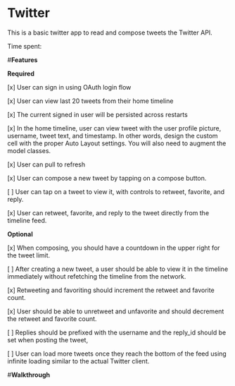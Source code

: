 <b>Twitter</b>
=================

This is a basic twitter app to read and compose tweets the Twitter API.

Time spent: <Number of hours spent>

#<b>Features</b>

<b>Required</b>

[x] User can sign in using OAuth login flow

[x] User can view last 20 tweets from their home timeline

[x] The current signed in user will be persisted across restarts

[x] In the home timeline, user can view tweet with the user profile picture, username, tweet text, and timestamp. In other words, design the custom cell with the proper Auto Layout settings. You will also need to augment the model classes.

[x] User can pull to refresh

[x] User can compose a new tweet by tapping on a compose button.

[ ] User can tap on a tweet to view it, with controls to retweet, favorite, and reply.

[x] User can retweet, favorite, and reply to the tweet directly from the timeline feed.

<b>Optional </b>

[x] When composing, you should have a countdown in the upper right for the tweet limit.

[ ] After creating a new tweet, a user should be able to view it in the timeline immediately without refetching the timeline from the network.

[x] Retweeting and favoriting should increment the retweet and favorite count.

[x] User should be able to unretweet and unfavorite and should decrement the retweet and favorite count.

[ ] Replies should be prefixed with the username and the reply_id should be set when posting the tweet,

[ ] User can load more tweets once they reach the bottom of the feed using infinite loading similar to the actual Twitter client.

#<b>Walkthrough</b>
